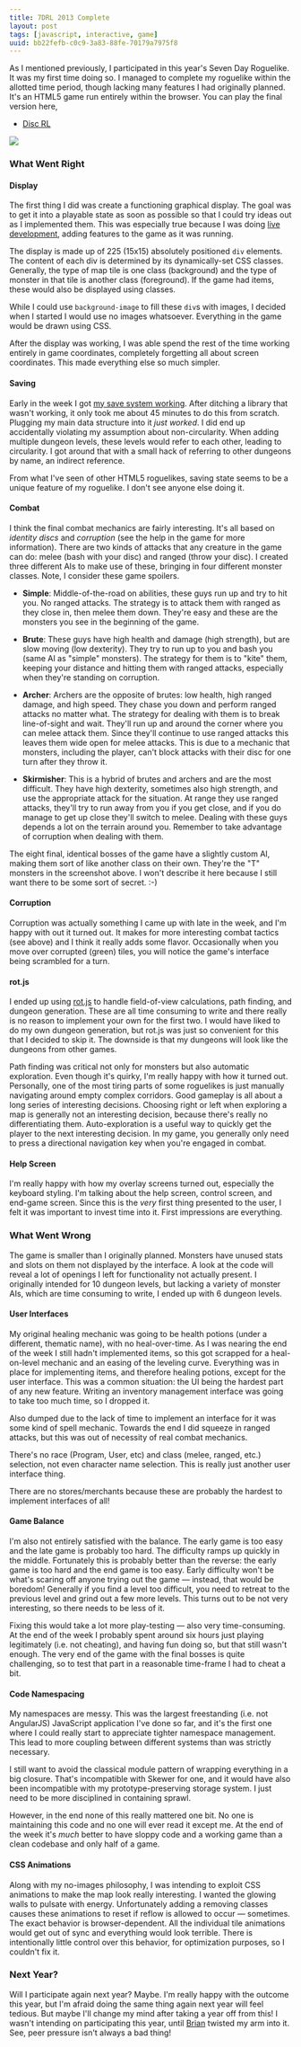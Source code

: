 ```yaml
---
title: 7DRL 2013 Complete
layout: post
tags: [javascript, interactive, game]
uuid: bb22fefb-c0c9-3a83-88fe-70179a7975f8
---
```


As I mentioned previously, I participated in this year's Seven Day
Roguelike. It was my first time doing so. I managed to complete my
roguelike within the allotted time period, though lacking many
features I had originally planned. It's an HTML5 game run entirely
within the browser. You can play the final version here,

 * [Disc RL](http://nullprogram.com/disc-rl/)

[![](/img/screenshot/disc-rl-thumb.png)](/img/screenshot/disc-rl.png)

### What Went Right

#### Display

The first thing I did was create a functioning graphical display. The
goal was to get it into a playable state as soon as possible so that I
could try ideas out as I implemented them. This was especially true
because I was doing [live development](/blog/2012/10/31/), adding
features to the game as it was running.

The display is made up of 225 (15x15) absolutely positioned `div`
elements. The content of each div is determined by its dynamically-set
CSS classes. Generally, the type of map tile is one class (background)
and the type of monster in that tile is another class (foreground). If
the game had items, these would also be displayed using classes.

While I could use `background-image` to fill these `div`s with images,
I decided when I started I would use no images whatsoever. Everything
in the game would be drawn using CSS.

After the display was working, I was able spend the rest of the time
working entirely in game coordinates, completely forgetting all about
screen coordinates. This made everything else so much simpler.

#### Saving

Early in the week I got [my save system working](/blog/2013/03/11/).
After ditching a library that wasn't working, it only took me about 45
minutes to do this from scratch. Plugging my main data structure into
it *just worked*. I did end up accidentally violating my assumption
about non-circularity. When adding multiple dungeon levels, these
levels would refer to each other, leading to circularity. I got around
that with a small hack of referring to other dungeons by name, an
indirect reference.

From what I've seen of other HTML5 roguelikes, saving state seems to
be a unique feature of my roguelike. I don't see anyone else doing it.

#### Combat

I think the final combat mechanics are fairly interesting. It's all
based on *identity discs* and *corruption* (see the help in the game
for more information). There are two kinds of attacks that any
creature in the game can do: melee (bash with your disc) and ranged
(throw your disc). I created three different AIs to make use of these,
bringing in four different monster classes. Note, I consider these
game spoilers.

 * **Simple**: Middle-of-the-road on abilities, these guys run up
   and try to hit you. No ranged attacks. The strategy is to attack
   them with ranged as they close in, then melee them down. They're
   easy and these are the monsters you see in the beginning of the
   game.

 * **Brute**: These guys have high health and damage (high
   strength), but are slow moving (low dexterity). They try to run up
   to you and bash you (same AI as "simple" monsters). The strategy
   for them is to "kite" them, keeping your distance and hitting them
   with ranged attacks, especially when they're standing on
   corruption.

 * **Archer**: Archers are the opposite of brutes: low health, high
   ranged damage, and high speed. They chase you down and perform
   ranged attacks no matter what. The strategy for dealing with them
   is to break line-of-sight and wait. They'll run up and around the
   corner where you can melee attack them. Since they'll continue to
   use ranged attacks this leaves them wide open for melee
   attacks. This is due to a mechanic that monsters, including the
   player, can't block attacks with their disc for one turn after they
   throw it.

 * **Skirmisher**: This is a hybrid of brutes and archers and are
   the most difficult. They have high dexterity, sometimes also high
   strength, and use the appropriate attack for the situation. At
   range they use ranged attacks, they'll try to run away from you if
   you get close, and if you do manage to get up close they'll switch
   to melee. Dealing with these guys depends a lot on the terrain
   around you. Remember to take advantage of corruption when dealing
   with them.

The eight final, identical bosses of the game have a slightly custom
AI, making them sort of like another class on their own. They're the
"T" monsters in the screenshot above. I won't describe it here because
I still want there to be some sort of secret. :-)

#### Corruption

Corruption was actually something I came up with late in the week, and
I'm happy with out it turned out. It makes for more interesting combat
tactics (see above) and I think it really adds some flavor.
Occasionally when you move over corrupted (green) tiles, you will
notice the game's interface being scrambled for a turn.

#### rot.js

I ended up using [rot.js][rot] to handle field-of-view calculations,
path finding, and dungeon generation. These are all time consuming to
write and there really is no reason to implement your own for the
first two. I would have liked to do my own dungeon generation, but
rot.js was just so convenient for this that I decided to skip it. The
downside is that my dungeons will look like the dungeons from other
games.

Path finding was critical not only for monsters but also automatic
exploration. Even though it's quirky, I'm really happy with how it
turned out. Personally, one of the most tiring parts of some
roguelikes is just manually navigating around empty complex
corridors. Good gameplay is all about a long series of interesting
decisions. Choosing right or left when exploring a map is generally
not an interesting decision, because there's really no differentiating
them. Auto-exploration is a useful way to quickly get the player to
the next interesting decision. In my game, you generally only need to
press a directional navigation key when you're engaged in combat.

#### Help Screen

I'm really happy with how my overlay screens turned out, especially
the keyboard styling. I'm talking about the help screen, control
screen, and end-game screen. Since this is the *very* first thing
presented to the user, I felt it was important to invest time into
it. First impressions are everything.

### What Went Wrong

The game is smaller than I originally planned. Monsters have unused
stats and slots on them not displayed by the interface. A look at the
code will reveal a lot of openings I left for functionality not
actually present. I originally intended for 10 dungeon levels, but
lacking a variety of monster AIs, which are time consuming to write, I
ended up with 6 dungeon levels.

#### User Interfaces

My original healing mechanic was going to be health potions (under a
different, thematic name), with no heal-over-time. As I was nearing
the end of the week I still hadn't implemented items, so this got
scrapped for a heal-on-level mechanic and an easing of the leveling
curve. Everything was in place for implementing items, and therefore
healing potions, except for the user interface. This was a common
situation: the UI being the hardest part of any new feature. Writing
an inventory management interface was going to take too much time, so
I dropped it.

Also dumped due to the lack of time to implement an interface for it
was some kind of spell mechanic. Towards the end I did squeeze in
ranged attacks, but this was out of necessity of real combat
mechanics.

There's no race (Program, User, etc) and class (melee, ranged, etc.)
selection, not even character name selection. This is really just
another user interface thing.

There are no stores/merchants because these are probably the hardest
to implement interfaces of all!

#### Game Balance

I'm also not entirely satisfied with the balance. The early game is
too easy and the late game is probably too hard. The difficulty ramps
up quickly in the middle. Fortunately this is probably better than the
reverse: the early game is too hard and the end game is too
easy. Early difficulty won't be what's scaring off anyone trying out
the game — instead, that would be boredom! Generally if you find a
level too difficult, you need to retreat to the previous level and
grind out a few more levels. This turns out to be not very
interesting, so there needs to be less of it.

Fixing this would take a lot more play-testing — also very
time-consuming. At the end of the week I probably spent around six
hours just playing legitimately (i.e. not cheating), and having fun
doing so, but that still wasn't enough. The very end of the game with
the final bosses is quite challenging, so to test that part in a
reasonable time-frame I had to cheat a bit.

#### Code Namespacing

My namespaces are messy. This was the largest freestanding (i.e. not
AngularJS) JavaScript application I've done so far, and it's the first
one where I could really start to appreciate tighter namespace
management. This lead to more coupling between different systems than
was strictly necessary.

I still want to avoid the classical module pattern of wrapping
everything in a big closure. That's incompatible with Skewer for one,
and it would have also been incompatible with my prototype-preserving
storage system. I just need to be more disciplined in containing
sprawl.

However, in the end none of this really mattered one bit. No one is
maintaining this code and no one will ever read it except me. At the
end of the week it's *much* better to have sloppy code and a working
game than a clean codebase and only half of a game.

#### CSS Animations

Along with my no-images philosophy, I was intending to exploit CSS
animations to make the map look really interesting. I wanted the
glowing walls to pulsate with energy. Unfortunately adding a removing
classes causes these animations to reset if reflow is allowed to occur
— sometimes. The exact behavior is browser-dependent. All the
individual tile animations would get out of sync and everything would
look terrible. There is intentionally little control over this
behavior, for optimization purposes, so I couldn't fix it.

### Next Year?

Will I participate again next year? Maybe. I'm really happy with the
outcome this year, but I'm afraid doing the same thing again next year
will feel tedious. But maybe I'll change my mind after taking a year
off from this! I wasn't intending on participating this year, until
[Brian][brian] twisted my arm into it. See, peer pressure isn't always
a bad thing!


[rot]: http://ondras.github.com/rot.js/hp/
[brian]: http://50ply.com/
